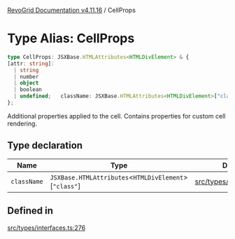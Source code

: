 [RevoGrid Documentation v4.11.16](README.md) / CellProps

# Type Alias: CellProps

```ts
type CellProps: JSXBase.HTMLAttributes<HTMLDivElement> & {
[attr: string]: 
  | string
  | number
  | object
  | boolean
  | undefined;   className: JSXBase.HTMLAttributes<HTMLDivElement>["class"];
};
```

Additional properties applied to the cell.
Contains properties for custom cell rendering.

## Type declaration

| Name | Type | Defined in |
| ------ | ------ | ------ |
| `className` | `JSXBase.HTMLAttributes`\<`HTMLDivElement`\>\[`"class"`\] | [src/types/interfaces.ts:277](https://github.com/revolist/revogrid/blob/763c92aaba8e74029a3eccde1c674251aae1a42c/src/types/interfaces.ts#L277) |

## Defined in

[src/types/interfaces.ts:276](https://github.com/revolist/revogrid/blob/763c92aaba8e74029a3eccde1c674251aae1a42c/src/types/interfaces.ts#L276)
